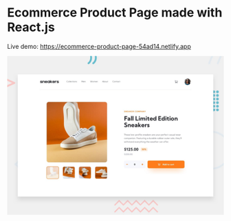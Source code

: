 # Ecommerce Product Page made with React.js

Live demo: https://ecommerce-product-page-54ad14.netlify.app

![Design preview for the E-commerce Product Page coding challenge](./src/assets/design/desktop-preview.jpg)


